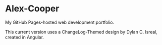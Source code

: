 # Alex-Cooper

My GitHub Pages-hosted web development portfolio. 

This current version uses a ChangeLog-Themed design by Dylan C. Isreal, created in Angular. 